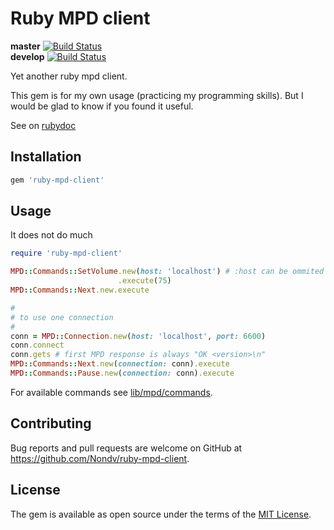 # Ruby MPD client

**master** [![Build Status](https://travis-ci.org/Nondv/ruby-mpd-client.svg?branch=master)](https://travis-ci.org/Nondv/ruby-mpd-client)
<br />
**develop** [![Build Status](https://travis-ci.org/Nondv/ruby-mpd-client.svg?branch=develop)](https://travis-ci.org/Nondv/ruby-mpd-client)

Yet another ruby mpd client.

This gem is for my own usage (practicing my programming skills). But
I would be glad to know if you found it useful.

See on [rubydoc](http://www.rubydoc.info/gems/ruby-mpd-client)

## Installation

```ruby
gem 'ruby-mpd-client'
```

## Usage

It does not do much

```ruby
require 'ruby-mpd-client'

MPD::Commands::SetVolume.new(host: 'localhost') # :host can be ommited
                        .execute(75)
MPD::Commands::Next.new.execute

#
# to use one connection
#
conn = MPD::Connection.new(host: 'localhost', port: 6600)
conn.connect
conn.gets # first MPD response is always "OK <version>\n"
MPD::Commands::Next.new(connection: conn).execute
MPD::Commands::Pause.new(connection: conn).execute
```

For available commands see [lib/mpd/commands](lib/mpd/commands).

## Contributing

Bug reports and pull requests are welcome on GitHub at https://github.com/Nondv/ruby-mpd-client.


## License

The gem is available as open source under the terms of the [MIT License](http://opensource.org/licenses/MIT).

